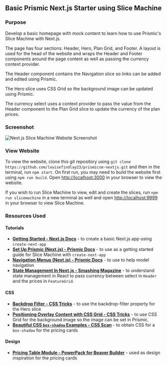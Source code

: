 ## Basic Prismic Next.js Starter using Slice Machine

### Purpose

Develop a basic homepage with mock content to learn how to use Prismic's Slice Machine with Next.js.

The page has four sections: Header, Hero, Plan Grid, and Footer. A layout is used for the head of the website and wraps the Header and Footer components around the page content as well as passing the currency context provider.

The Header component contains the Navigation slice so links can be added and edited using Prismic.

The Hero slice uses CSS Grid so the background image can be updated using Prismic.

The currency select uses a context provider to pass the value from the Header component to the Plan Grid slice to update the currency of the plan prices.

### Screenshot

![Next.js Slice Machine Website Screenshot](https://user-images.githubusercontent.com/26024131/219398683-8cfac003-9cf3-4749-9f75-d24e63a28a11.png)

### View Website

To view the website, clone this git repository using `git clone https://github.com/louisefindlay23/prismicsm-nextjs.git` and then in the terminal, run `npm start`. On first run, you may need to build the website first using `npm run build`. Open [http://localhost:3000](http://localhost:3000) in your browser to view the website.

If you wish to run Slice Machine to view, edit and create the slices, run `npm run slicemachine` in a new terminal as well and open [http://localhost:9999](http://localhost:9999) in your browser to view Slice Machine.

### Resources Used

#### Tutorials

- **[Getting Started - Next.js Docs](https://nextjs.org/docs/getting-started)** - to create a basic Next.js app using `create-next-app`
- **[Set Up Prismic (Next.js) - Prismic Docs](https://prismic.io/docs/setup-nextjs)** - to use as a getting started guide for Slice Machine with `create-next-app`
- **[Navigation Menus (Next.js) - Prismic Docs](https://prismic.io/docs/navigation-menus-nextjs)** - to use to help model navigation
- **[State Management In Next.js - Smashing Magazine](https://www.smashingmagazine.com/2021/08/state-management-nextjs)** - to understand state management in React to pass currency between select in `Header` and the prices in `FeatureGrid`.

#### CSS

- **[Backdrop Filter - CSS Tricks](https://css-tricks.com/the-backdrop-filter-css-property)** - to use the backdrop-filter property for the Hero slice
- **[Positioning Overlay Content with CSS Grid - CSS Tricks](https://css-tricks.com/positioning-overlay-content-with-css-grid)** - to use CSS Grid for the background image so the image can be set in Prismic.
- **[Beautiful CSS `box-shadow` Examples - CSS Scan](https://getcssscan.com/css-box-shadow-examples)** - to obtain CSS for a `box-shadow` for the pricing cards

#### Design

- **[Pricing Table Module - PowerPack for Beaver Builder](https://wpbeaveraddons.com/demo/pricing-table-module)** - used as design inspiration for the pricing cards
